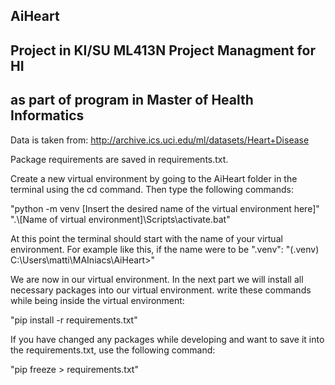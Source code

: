 ## AiHeart
## Project in KI/SU ML413N Project Managment for HI
## as part of program in Master of Health Informatics

Data is taken from: http://archive.ics.uci.edu/ml/datasets/Heart+Disease

Package requirements are saved in requirements.txt.

Create a new virtual environment by going to the AiHeart folder in the terminal using the cd command.
Then type the following commands: 

"python -m venv [Insert the desired name of the virtual environment here]"
".\\[Name of virtual environment]\Scripts\activate.bat"

At this point the terminal should start with the name of your virtual environment. For example like this,
if the name were to be ".venv":
"(.venv) C:\Users\matti\MAIniacs\AiHeart>"

We are now in our virtual environment. In the next part we will install all necessary packages into our
virtual environment. write these commands while being inside the virtual environment:

"pip install -r requirements.txt"

If you have changed any packages while developing and want to save it into the requirements.txt, use the
following command:

"pip freeze > requirements.txt"